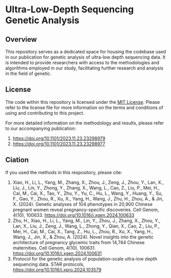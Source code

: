 # Ultra-Low-Depth Sequencing Genetic Analysis

## Overview
This repository serves as a dedicated space for housing the codebase used in our publication for genetic analysis of ultra-low depth sequencing data. It is intended to provide researchers with access to the methodologies and algorithms employed in our study, facilitating further research and analysis in the field of genetic.

## License
The code within this repository is licensed under the [MIT License](./LICENSE). Please refer to the license file for more information on the terms and conditions of using and contributing to this project.

For more detailed information on the methodology and results, please refer to our accompanying publication:
1. https://doi.org/10.1101/2023.11.23.23298979
2. https://doi.org/10.1101/2023.11.23.23298977

## Ciation
If you used the methods in this respository, please cite:
1. Xiao, H., Li, L., Yang, M., Zhang, X., Zhou, J., Zeng, J., Zhou, Y., Lan, X., Liu, J., Lin, Y., Zhong, Y., Zhang, X., Wang, L., Cao, Z., Liu, P., Mei, H., Cai, M., Cai, X., Tao, Y., Zhu, Y., Yu, C., Hu, L., Wang, Y., Huang, Y., Su, F., Gao, Y., Zhou, R., Xu, X., Yang, H., Wang, J., Zhu, H., Zhou, A., & Jin, X. (2024). Genetic analyses of 104 phenotypes in 20,900 Chinese pregnant women reveal pregnancy-specific discoveries. Cell Genom, 4(10), 100633. https://doi.org/10.1016/j.xgen.2024.100633
2. Zhu, H., Xiao, H., Li, L., Yang, M., Lin, Y., Zhou, J., Zhang, X., Zhou, Y., Lan, X., Liu, J., Zeng, J., Wang, L., Zhong, Y., Qian, X., Cao, Z., Liu, P., Mei, H., Cai, M., Cai, X., Tang, Z., Hu, L., Zhou, R., Xu, X., Yang, H., Wang, J., Jin, X., & Zhou, A. (2024). Novel insights into the genetic architecture of pregnancy glycemic traits from 14,744 Chinese maternities. Cell Genom, 4(10), 100631. https://doi.org/10.1016/j.xgen.2024.100631
3. Protocol for the genetic analysis of population-scale ultra-low depth sequencing data. STAR protocols, https://doi.org/10.1016/j.xpro.2024.103579
